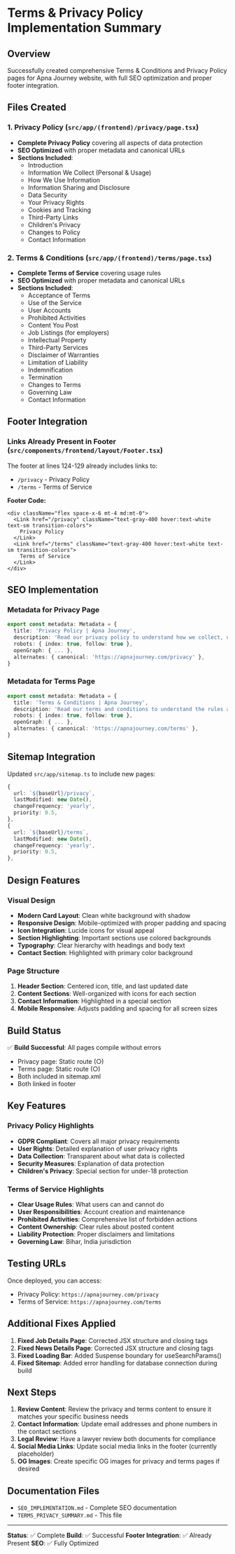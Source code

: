 # Terms & Privacy Policy Implementation Summary

## Overview
Successfully created comprehensive Terms & Conditions and Privacy Policy pages for Apna Journey website, with full SEO optimization and proper footer integration.

## Files Created

### 1. Privacy Policy (`src/app/(frontend)/privacy/page.tsx`)
- **Complete Privacy Policy** covering all aspects of data protection
- **SEO Optimized** with proper metadata and canonical URLs
- **Sections Included**:
  - Introduction
  - Information We Collect (Personal & Usage)
  - How We Use Information
  - Information Sharing and Disclosure
  - Data Security
  - Your Privacy Rights
  - Cookies and Tracking
  - Third-Party Links
  - Children's Privacy
  - Changes to Policy
  - Contact Information

### 2. Terms & Conditions (`src/app/(frontend)/terms/page.tsx`)
- **Complete Terms of Service** covering usage rules
- **SEO Optimized** with proper metadata and canonical URLs
- **Sections Included**:
  - Acceptance of Terms
  - Use of the Service
  - User Accounts
  - Prohibited Activities
  - Content You Post
  - Job Listings (for employers)
  - Intellectual Property
  - Third-Party Services
  - Disclaimer of Warranties
  - Limitation of Liability
  - Indemnification
  - Termination
  - Changes to Terms
  - Governing Law
  - Contact Information

## Footer Integration

### Links Already Present in Footer (`src/components/frontend/layout/Footer.tsx`)
The footer at lines 124-129 already includes links to:
- `/privacy` - Privacy Policy
- `/terms` - Terms of Service

**Footer Code:**
```tsx
<div className="flex space-x-6 mt-4 md:mt-0">
  <Link href="/privacy" className="text-gray-400 hover:text-white text-sm transition-colors">
    Privacy Policy
  </Link>
  <Link href="/terms" className="text-gray-400 hover:text-white text-sm transition-colors">
    Terms of Service
  </Link>
</div>
```

## SEO Implementation

### Metadata for Privacy Page
```typescript
export const metadata: Metadata = {
  title: 'Privacy Policy | Apna Journey',
  description: 'Read our privacy policy to understand how we collect, use, and protect your personal information...',
  robots: { index: true, follow: true },
  openGraph: { ... },
  alternates: { canonical: 'https://apnajourney.com/privacy' },
}
```

### Metadata for Terms Page
```typescript
export const metadata: Metadata = {
  title: 'Terms & Conditions | Apna Journey',
  description: 'Read our terms and conditions to understand the rules and regulations for using Apna Journey...',
  robots: { index: true, follow: true },
  openGraph: { ... },
  alternates: { canonical: 'https://apnajourney.com/terms' },
}
```

## Sitemap Integration

Updated `src/app/sitemap.ts` to include new pages:
```typescript
{
  url: `${baseUrl}/privacy`,
  lastModified: new Date(),
  changeFrequency: 'yearly',
  priority: 0.5,
},
{
  url: `${baseUrl}/terms`,
  lastModified: new Date(),
  changeFrequency: 'yearly',
  priority: 0.5,
},
```

## Design Features

### Visual Design
- **Modern Card Layout**: Clean white background with shadow
- **Responsive Design**: Mobile-optimized with proper padding and spacing
- **Icon Integration**: Lucide icons for visual appeal
- **Section Highlighting**: Important sections use colored backgrounds
- **Typography**: Clear hierarchy with headings and body text
- **Contact Section**: Highlighted with primary color background

### Page Structure
1. **Header Section**: Centered icon, title, and last updated date
2. **Content Sections**: Well-organized with icons for each section
3. **Contact Information**: Highlighted in a special section
4. **Mobile Responsive**: Adjusts padding and spacing for all screen sizes

## Build Status

✅ **Build Successful**: All pages compile without errors
- Privacy page: Static route (○)
- Terms page: Static route (○)
- Both included in sitemap.xml
- Both linked in footer

## Key Features

### Privacy Policy Highlights
- **GDPR Compliant**: Covers all major privacy requirements
- **User Rights**: Detailed explanation of user privacy rights
- **Data Collection**: Transparent about what data is collected
- **Security Measures**: Explanation of data protection
- **Children's Privacy**: Special section for under-18 protection

### Terms of Service Highlights
- **Clear Usage Rules**: What users can and cannot do
- **User Responsibilities**: Account creation and maintenance
- **Prohibited Activities**: Comprehensive list of forbidden actions
- **Content Ownership**: Clear rules about posted content
- **Liability Protection**: Proper disclaimers and limitations
- **Governing Law**: Bihar, India jurisdiction

## Testing URLs

Once deployed, you can access:
- Privacy Policy: `https://apnajourney.com/privacy`
- Terms of Service: `https://apnajourney.com/terms`

## Additional Fixes Applied

1. **Fixed Job Details Page**: Corrected JSX structure and closing tags
2. **Fixed News Details Page**: Corrected JSX structure and closing tags
3. **Fixed Loading Bar**: Added Suspense boundary for useSearchParams()
4. **Fixed Sitemap**: Added error handling for database connection during build

## Next Steps

1. **Review Content**: Review the privacy and terms content to ensure it matches your specific business needs
2. **Contact Information**: Update email addresses and phone numbers in the contact sections
3. **Legal Review**: Have a lawyer review both documents for compliance
4. **Social Media Links**: Update social media links in the footer (currently placeholder)
5. **OG Images**: Create specific OG images for privacy and terms pages if desired

## Documentation Files

- `SEO_IMPLEMENTATION.md` - Complete SEO documentation
- `TERMS_PRIVACY_SUMMARY.md` - This file

---

**Status**: ✅ Complete
**Build**: ✅ Successful
**Footer Integration**: ✅ Already Present
**SEO**: ✅ Fully Optimized

